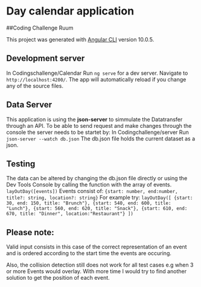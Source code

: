 # Day calendar application

##Coding Challenge Ruum

This project was generated with [Angular CLI](https://github.com/angular/angular-cli) version 10.0.5.

## Development server

In Codingschallenge/Calendar
Run `ng serve` for a dev server. Navigate to `http://localhost:4200/`. The app will automatically reload if you change any of the source files.

## Data Server

This application is using the **json-server** to simmulate the Datatransfer through an API.
To be able to send request and make changes through the console the server needs to be startet by:
In Codingchallenge/server
Run `json-server --watch db.json`
The db.json file holds the current dataset as a json.

## Testing

The data can be altered by changing the db.json file directly or using the Dev Tools Console by calling the function with the array of events.
`layOutDay([events])`
Events consist of:
`{start: number, end:number, title?: string, location?: string}`
For example try:
`layOutDay([ {start: 30, end: 150, title: "Brunch"}, {start: 540, end: 600, title: "Lunch"}, {start: 560, end: 620, title: "Snack"}, {start: 610, end: 670, title: "Dinner", location:"Restaurant"} ])`

## Please note:

Valid input consists in this case of the correct representation of an event and is ordered according to the start time the events are occuring.

Also, the collision detection still does not work for all test cases e.g when 3 or more Events would overlay. With more time I would try to find another solution to get the position of each event. 
